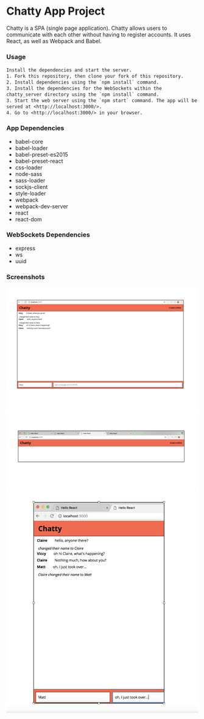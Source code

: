 # Chatty App Project

Chatty is a SPA (single page application).  Chatty allows users to communicate with each other without having to register accounts. 
It uses React, as well as Webpack and Babel.

### Usage

```
Install the dependencies and start the server.
1. Fork this repository, then clone your fork of this repository.
2. Install dependencies using the `npm install` command.
3. Install the dependencies for the WebSockets within the chatty_server directory using the `npm install` command.
3. Start the web server using the `npm start` command. The app will be served at <http://localhost:3000/>.
4. Go to <http://localhost:3000/> in your browser.
```

### App Dependencies

* babel-core
* babel-loader
* babel-preset-es2015
* babel-preset-react
* css-loader
* node-sass
* sass-loader
* sockjs-client
* style-loader
* webpack
* webpack-dev-server
* react
* react-dom

### WebSockets Dependencies

* express
* ws
* uuid

<!-- ### Static Files

You can store static files like images, fonts, etc in the `build` folder.

For example, if you copy a file called my_image.png into the build folder you can access it using `http://localhost:3000/build/my_image.png`. -->

### Screenshots

!["Screenshot of chatt app in action"](https://github.com/viccyc/chatty-app/blob/master/docs/Screen%20Shot%202018-02-22%20at%2020.26.48.png)
!["Keeping track of the number of browsers open"](https://github.com/viccyc/chatty-app/blob/master/docs/Screen%20Shot%202018-02-22%20at%2020.28.01.png)
!["Letting user know if name changes"](https://github.com/viccyc/chatty-app/blob/master/docs/Screen%20Shot%202018-02-22%20at%2020.31.04.png)
